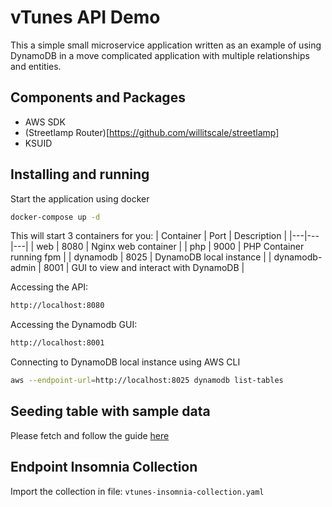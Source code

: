 # vTunes API Demo

This a simple small microservice application written as an example of using DynamoDB in a move complicated application with multiple relationships and entities.

## Components and Packages
* AWS SDK
* (Streetlamp Router)[https://github.com/willitscale/streetlamp]
* KSUID

## Installing and running

Start the application using docker
```BASH
docker-compose up -d
```

This will start 3 containers for you:
| Container | Port | Description |
|---|---|---|
| web | 8080 | Nginx web container |
| php | 9000 | PHP Container running fpm |
| dynamodb | 8025 | DynamoDB local instance |
| dynamodb-admin | 8001 | GUI to view and interact with DynamoDB |

Accessing the API:
```BASH
http://localhost:8080
```

Accessing the Dynamodb GUI:
```BASH
http://localhost:8001
```

Connecting to DynamoDB local instance using AWS CLI
```BASH
aws --endpoint-url=http://localhost:8025 dynamodb list-tables
```

## Seeding table with sample data
Please fetch and follow the guide [here](https://github.com/vaugenwake/vtunes-data-processing)

## Endpoint Insomnia Collection
Import the collection in file: `vtunes-insomnia-collection.yaml`